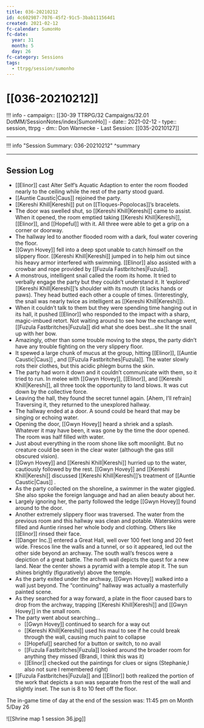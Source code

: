 ```yaml
---
title: 036-20210212
id: 4c602987-7076-45f2-91c5-3bab111564d1
created: 2021-02-12
fc-calendar: SumonHo
fc-date:
  year: 31
  month: 5
  day: 26
fc-category: Sessions
tags:
  - ttrpg/session/sumonho
---
```


# [[036-20210212]]

!!! info
    - campaign:: [[30-39 TTRPG/32 Campaigns/32.01 DotMM/SessionNotes/index|SumonHo]]
    - date:: 2021-02-12
    - type:: session, ttrpg
    - dm:: Don Warnecke
    - Last Session: [[035-20210127]]


---

!!! info "Session Summary: 036-20210212"
    ^summary

---

## Session Log

- [[Elinor]] cast Alter Self’s Aquatic Adaption to enter the room flooded nearly to the ceiling while the rest of the party stood guard.
- [[Auntie Caustic|Caus]]  rejoined the party.
- [[Kereshi Khill|Kereshi]] put on [[Tloques-Popolocas]]’s bracelets.
- The door was swelled shut, so [[Kereshi Khill|Kereshi]] came to assist. When it opened, the room emptied taking [[Kereshi Khill|Kereshi]], [[Elinor]], and [[Hopeful]] with it. All three were able to get a grip on a corner or doorway.
- The hallway led to another flooded room with a dark, foul water covering the floor.
- [[Gwyn Hovey]] fell into a deep spot unable to catch himself on the slippery floor. [[Kereshi Khill|Kereshi]] jumped in to help him out since his heavy armor interfered with swimming. [[Elinor]] also assisted with a crowbar and rope provided by [[Fuzula Fastbritches|Fuzula]].
- A monstrous, intelligent snail called the room its home. It tried to verbally engage the party but they couldn’t understand it. It ‘explored’ [[Kereshi Khill|Kereshi]]’s shoulder with its mouth (it lacks hands or paws). They head butted each other a couple of times. (Interestingly, the snail was nearly twice as intelligent as [[Kereshi Khill|Kereshi]]).
- When it couldn’t talk to them but they were spending time hanging out in its hall, it pushed [[Elinor]] who responded to the impact with a sharp, magic-imbued retort. Not waiting around to see how the exchange went, [[Fuzula Fastbritches|Fuzula]] did what she does best…she lit the snail up with her bow.
- Amazingly, other than some trouble moving to the steps, the party didn’t have any trouble fighting on the very slippery floor.
- It spewed a large chunk of mucus at the group, hitting [[Elinor]], [[Auntie Caustic|Caus]] , and [[Fuzula Fastbritches|Fuzula]]. The water slowly rots their clothes, but this acidic phlegm burns the skin.
- The party had worn it down and it couldn’t communicate with them, so it tried to run. In melee with [[Gwyn Hovey]], [[Elinor]], and [[Kereshi Khill|Kereshi]], all three took the opportunity to land blows. It was cut down by the collective force.
- Leaving the hall, they found the secret tunnel again. [Ahem, I’ll refrain] Traversing it, they returned to the unexplored hallway. 
- The hallway ended at a door. A sound could be heard that may be singing or echoing water.
- Opening the door, [[Gwyn Hovey]] heard a shriek and a splash. Whatever it may have been, it was gone by the time the door opened. The room was half filled with water.
- Just about everything in the room shone like soft moonlight. But no creature could be seen in the clear water (although the gas still obscured vision).
- [[Gwyn Hovey]] and [[Kereshi Khill|Kereshi]] hurried up to the water, cautiously followed by the rest. [[Gwyn Hovey]] and [[Kereshi Khill|Kereshi]] discussed [[Kereshi Khill|Kereshi]]’s treatment of [[Auntie Caustic|Caus]] .
- As the party collected on the shoreline, a swimmer in the water giggled. She also spoke the foreign language and had an alien beauty about her. 
- Largely ignoring her, the party followed the ledge [[Gwyn Hovey]] found around to the door.
- Another extremely slippery floor was traversed. The water from the previous room and this hallway was clean and potable. Waterskins were filled and Auntie rinsed her whole body and clothing. Others like [[Elinor]] rinsed their face.
- [[Danger Inc.]]  entered a Great Hall, well over 100 feet long and 20 feet wide. Frescos line the walls and a tunnel, or so it appeared, led out the other side beyond an archway. The south wall’s frescos were a depiction of a great battle. The north wall depicts the quest for a new land. Near the center shows a pyramid with a temple atop it. The sun shines brightly (figuratively) above the temple.
- As the party exited under the archway, [[Gwyn Hovey]] walked into a wall just beyond. The “continuing” hallway was actually a masterfully painted scene.
- As they searched for a way forward, a plate in the floor caused bars to drop from the archway, trapping [[Kereshi Khill|Kereshi]] and [[Gwyn Hovey]] in the small room.
- The party went about searching…
    - [[Gwyn Hovey]] continued to search for a way out
    - [[Kereshi Khill|Kereshi]] used his maul to see if he could break through the wall, causing much paint to collapse
    - [[Hopeful]] searched for a button or switch, to no avail
    - [[Fuzula Fastbritches|Fuzula]] looked around the broader room for anything they missed (Brandi, I think this was it)
    - [[Elinor]] checked out the paintings for clues or signs (Stephanie,I also not sure I remembered right)
- [[Fuzula Fastbritches|Fuzula]] and [[Elinor]] both realized the portion of the work that depicts a sun was separate from the rest of the wall and slightly inset. The sun is 8 to 10 feet off the floor.

The in-game time of day at the end of the session was: 11:45 pm on Month 5/Day 26

![[Shrine map 1 session 36.jpg]]
